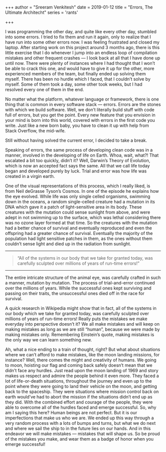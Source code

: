 +++
author = "Sreeram Venkitesh"
date = 2019-01-12
title = "Errors, The Ultimate Architecht"
series = 'rants'

+++

I was programming the other day, and quite like every other day, stumbled into some errors. I tried to fix them and run it again, only to realize that I have run into some other errors now. I was feeling frustrated and closed my laptop. After starting work on this project around 3 months ago, there is this little exercise that I do whenever I jump into an endless loop of compilation mistakes and other frequent crashes — I look back at all that I have done up until now. There were plenty of instances where I had thought that I won’t be able to crack this one, and would have to give it up for the other, more experienced members of the team, but finally ended up solving them myself. There has been no hurdle which I faced, that I couldn’t solve by myself. Some of them took a day, some other took weeks, but I had resolved every one of them in the end.

No matter what the platform, whatever language or framework, there is one thing that is common in every software stack — errors. Errors are the stones with which we build software. Well, we don’t literally build stuff with code full of errors, but you get the point. Every new feature that you envision in your mind is born into this world, covered with errors in the first code you write. Just like a new born baby, you have to clean it up with help from Stack Overflow, the mid-wife.

Still without having solved the current error, I decided to take a break.

Speaking of errors, the same process of developing clean code was in a manner, involved in the developing of life on Earth. Whoa, wait, what?! That escalated a bit too quickly, didn’t it? Well, Darwin’s Theory of Evolution, which is now an accepted fact says the same. All that we call life today began and developed purely by luck. Trial and error was how life was created in a virgin earth.

One of the visual representations of this process, which I really liked, is from Neil deGrasse Tyson’s Cosmos. In one of the episode he explains how the eye evolved. While life was only single celled organisms, swimming down in the oceans, a random single-celled creature had a mutation in its DNA which gave it a patch of light-sensitive area in its body. These creatures with the mutation could sense sunlight from above, and were adept in not swimming up to the surface, which was lethal considering there was no ozone layer formed at that time. So the creatures with the mutation had a better chance of survival and eventually reproduced and even the offspring had a greater chance of survival. Eventually the majority of the population had light sensitive patches in them, as the ones without them couldn’t sense light and died up in the radiation from sunlight.

---
> “All of the systems in our body that we take for granted today, was carefully sculpted over millions of years of run-time errors!”
---

The entire intricate structure of the animal eye, was carefully crafted in such a manner, mutation by mutation. The process of trial-and-error continued over the millions of years. While the successful ones kept surviving and passing on their traits, the unsuccessful ones died off in the race for survival.

A quick research in Wikipedia might show that in fact, all of the systems in our body which we take for granted today, was carefully sculpted over millions of years of run-time errors! Really puts the mistakes we make everyday into perspective doesn’t it? We all make mistakes and will keep on making mistakes as long as we are still “human”, because we were made by making mistakes only. Remembering Einstein’s quote, making mistakes is the only way we can learn something new.

Ah, what a nice ending to a train of thought, right? But what about situations where we can’t afford to make mistakes, like the moon landing missions, for instance? Well, there comes the might and creativity of humans. We going to moon, hoisting our flag and coming back safely doesn’t mean that we didn’t face any hurdles. Just read upon the moon landing of 1969 and story makes us respect and admire the people behind it even more. They faced a lot of life-or-death situations, throughout the journey and even up to the point where they were going to land their vehicle on the moon, and getting back to the spaceship. They were situations where mission control back on earth would’ve had to abort the mission if the situations didn’t end up as they did. With the combined effort and courage of the people, they were able to overcome all of the hurdles faced and emerge successful. So, why am I saying this here? Human beings are not perfect. But it is our imperfections that make us who we are. We ended up this way through a very random process with a lots of bumps and turns, but what we do next and where we sail the ship to in the future lies on our hands. And in this endeavor we will make mistakes — mistakes that will shape us. So be proud of the mistakes you make, and wear them as a badge of honor when you emerge successful!